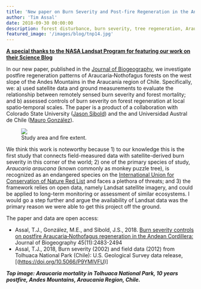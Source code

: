 ```yaml
---
title: 'New paper on Burn Severity and Post-fire Regeneration in the Andean Cordillera, Chile'
author: 'Tim Assal'
date: 2018-09-30 00:00:00
description: forest disturbance, burn severity, tree regeneration, Araucaria-Nothofagus, science communication
featured_image: '/images/blog/tnp14.jpg'
---
```


[**A special thanks to the NASA Landsat Program for featuring our work on their Science Blog**](https://landsat.gsfc.nasa.gov/article/looking-burn-severity-and-post-fire-forest-regeneration-chiles-andean-cordillera-home)

In our new paper, published in the [Journal of Biogeography](https://onlinelibrary.wiley.com/doi/10.1111/jbi.13428), we investigate postfire regeneration patterns of Araucaria‐Nothofagus forests on the west slope of the Andes Mountains in the Araucanía region of Chile. Specifically, we: a) used satellite data and ground measurements to evaluate the relationship between remotely sensed burn severity and forest mortality; and b) assessed controls of burn severity on forest regeneration at local spatio‐temporal scales. The paper is a product of a collaboration with Colorado State University ([Jason Sibold](http://www.biogeography.colostate.edu/)) and the and Universidad Austral de Chile ([Mauro González](http://www.forestal.uach.cl/instituto/conservacion-biodiversidad-territorio/academicos/mauro-gonzalez.php)).

<figure>
  <img src='../../images/blog/Figure1_fire_extent.jpg'>
  <figcaption>Study area and fire extent.</figcaption>
</figure>

We think this work is noteworthy because 1) to our knowledge this is the first study that connects field-measured data with satellite-derived burn severity in this corner of the world; 2) one of the primary species of study, *Araucaria araucana* (known commonly as monkey puzzle tree), is recognized as an endangered species on the [International Union for Conservation of Nature Red List](https://www.iucnredlist.org/) and faces a plethora of threats; and 3) the framework relies on open data, namely Landsat satellite imagery, and could be applied to long-term monitoring or assessment of similar ecosystems. I would go a step further and argue the availability of Landsat data was the primary reason we were able to get this project off the ground.

The paper and data are open access: 
+ Assal, T.J., González, M.E., and Sibold, J.S., 2018. [Burn severity controls on postfire Araucaria‐Nothofagus regeneration in the Andean Cordillera:]((https://onlinelibrary.wiley.com/doi/10.1111/jbi.13428)) Journal of Biogeography 45(11):2483-2494
+ Assal, T.J., 2018, Burn severity (2002) and field data (2012) from Tolhuaca National Park (Chile): U.S. Geological Survey data release, [(https://doi.org/10.5066/P9YMIVFU)]

***Top image: Araucaria mortality in Tolhuaca National Park, 10 years postfire, Andes Mountains, Araucania Region, Chile.***